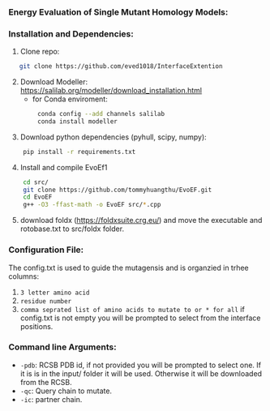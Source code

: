 ### Energy Evaluation of Single Mutant Homology Models:

### Installation and Dependencies:
1. Clone repo:
```sh
   git clone https://github.com/eved1018/InterfaceExtention
```
2. Download Modeller: https://salilab.org/modeller/download_installation.html
    * for Conda enviroment:
```sh 
        conda config --add channels salilab
        conda install modeller
```
3. Download python dependencies (pyhull, scipy, numpy):
```sh
    pip install -r requirements.txt 
```
4. Install and compile EvoEf1
```sh
    cd src/
    git clone https://github.com/tommyhuangthu/EvoEF.git
    cd EvoEF
    g++ -O3 -ffast-math -o EvoEF src/*.cpp
```

5. download foldx (https://foldxsuite.crg.eu/) and move the executable and rotobase.txt to src/foldx folder.

### Configuration File:
The config.txt is used to guide the mutagensis and is organzied in trhee columns:
1) `3 letter amino acid` 
2) `residue number`
3) `comma seprated list of amino acids to mutate to or * for all`
if config.txt is not empty you will be prompted to select from the interface positions. 

### Command line Arguments:
* `-pdb`: RCSB PDB id, if not provided you will be prompted to select one. If it is is in the input/ folder it will be used. Otherwise it will be downloaded from the RCSB.
* `-qc`: Query chain to mutate.
* `-ic`: partner chain.